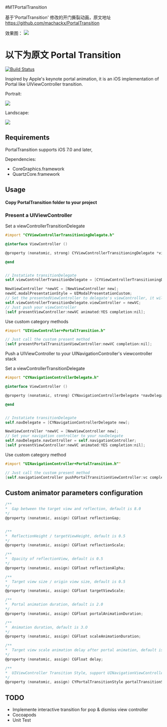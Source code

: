 
#MTPortalTransition

 基于'PortalTransition' 修改的开门撕裂动画，原文地址 https://github.com/machackx/PortalTransition
 
 效果图：
 [![](https://raw.githubusercontent.com/yimouleng/MTPortalTransition/master/2015-11-05%2015_07_57.gif)](https://raw.githubusercontent.com/yimouleng/MTPortalTransition/master/2015-11-05%2015_07_57.gif)
 
# 以下为原文  Portal Transition

[![Build Status](https://travis-ci.org/machackx/PortalTransition.svg?branch=master)](https://travis-ci.org/machackx/PortalTransition.svg?branch=master)

Inspired by Apple's keynote portal animation, it is an iOS implementation of Portal like UIViewController transition.

Portrait: 

[![](http://img.ceyang.me/portrait.gif)](http://img.ceyang.me/portrait.gif)

Landscape: 

[![](http://img.ceyang.me/landscape.gif)](http://img.ceyang.me/landscape.gif)

## Requirements

PortalTransition supports iOS 7.0 and later,

Dependencies:

* CoreGraphics.framework
* QuartzCore.framework

## Usage

#### Copy PortalTransition folder to your project

### Present a UIViewController

Set a viewControllerTransitionDelegate
```objective-c
#import "CYViewControllerTransitioningDelegate.h"

@interface ViewController ()

@property (nonatomic, strong) CYViewControllerTransitioningDelegate *viewControllerTransitionDelegate;

@end


// Instatiate transitionDelegate
self.viewControllerTransitionDelegate = [CYViewControllerTransitioningDelegate new];

NewViewController *newVC = [NewViewController new];
newVC.modalPresentationStyle = UIModalPresentationCustom;
// Set the presentedViewController to delegate's viewController, it will implemente delegate methods for you
self.viewControllerTransitionDelegate.viewController = newVC;
// Just push your viewController
[self presentViewController:newVC animated:YES completion:nil];

```
Use custom category methods

```objective-c
#import "UIViewController+PortalTransition.h"

// Just call the custom present method
[self presentPortalTransitionViewController:newVC completion:nil];

```

Push a UIViewController to your UINavigationController's viewcontroller stack

Set a viewControllerTransitionDelegate
```objective-c
#import "CYNavigationControllerDelegate.h"

@interface ViewController ()

@property (nonatomic, strong) CYNavigationControllerDelegate *navDelegate;

@end


// Instatiate transitionDelegate
self.navDelegate = [CYNavigationControllerDelegate new];

NewViewController *newVC = [NewViewController new];
// Set your navigation controller to your navDelegate
self.navDelegate.navController = self.navigationController;
[self presentViewController:newVC animated:YES completion:nil];

```
Use custom category method

```objective-c
#import "UINavigationController+PortalTransition.h""

// Just call the custom present method
[self.navigationController pushPortalTransitionViewController:vc completion:nil];

```

## Custom animator parameters configuration
```objective-c
/**
*  Gap between the target view and reflection, default is 8.0
*/
@property (nonatomic, assign) CGFloat reflectionGap;


/**
*  ReflectionHeight / targetViewHeight, default is 0.5
*/
@property (nonatomic, assign) CGFloat reflectionScale;

/**
*  Opacity of reflectionView, default is 0.5
*/
@property (nonatomic, assign) CGFloat reflectionAlpha;

/**
*  Target view size / origin view size, default is 0.5
*/
@property (nonatomic, assign) CGFloat targetViewScale;

/**
*  Portal animation duration, default is 2.0
*/
@property (nonatomic, assign) CGFloat portalAnimationDuration;

/**
*  Animation duration, default is 3.O
*/
@property (nonatomic, assign) CGFloat scaleAnimationDuration;

/**
*  Target view scale animation delay after portal animation, default is 0.5
*/
@property (nonatomic, assign) CGFloat delay;

/**
*  UIViewController Transition Style, support UINavigationViewController Push, UIViewController present
*/
@property (nonatomic, assign) CYPortalTransitionStyle portalTransitionStyle;
```

## TODO

* Implemente interactive transition for pop & dismiss view controller
* Cocoapods
* Unit Test
